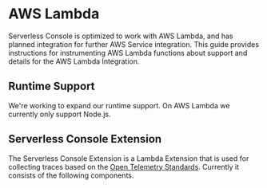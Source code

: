 <!--
title: AWS Lambda
menuText: AWS Lambda
description: An overview of the AWS Lambda Integration
menuOrder: 6
-->

# AWS Lambda
Serverless Console is optimized to work with AWS Lambda, and has planned integration
for further AWS Service integration. This guide provides instructions
for instrumenting AWS Lambda functions about support and details for the
AWS Lambda Integration.

## Runtime Support
We're working to expand our runtime support. 
On AWS Lambda we currently only support Node.js.

## Serverless Console Extension
The Serverless Console Extension is a Lambda Extension that is
used for collecting traces based on the
[Open Telemetry Standards](https://github.com/open-telemetry/opentelemetry-specification/blob/main/specification/trace/semantic_conventions/http.md#common-attributes). Currently
it consists of the following components.
